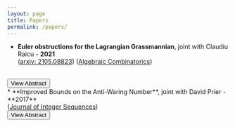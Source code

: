 ```yaml
---
layout: page
title: Papers
permalink: /papers/
---
```

<script src="../assets/js/main-script.js"></script>

* **Euler obstructions for the Lagrangian Grassmannian**, joint with Claudiu Raicu - **2021**<br>(<a href="https://arxiv.org/abs/2105.08823" target="_blank" rel="noopener noreferrer">arxiv: 2105.08823</a>) (<a href="https://alco.centre-mersenne.org/articles/10.5802/alco.211/" target="_blank" rel="noopener noreferrer">Algebraic Combinatorics</a>)
<br>
<button class="buttAbs" id="buttLG" onclick="toggle('buttLG', 'absLG')">View Abstract</button>
<div id="absLG" hidden = "hidden" style="background-color:rgba(0,0,0,.01);padding:50px;">
We prove a case of a positivity conjecture of Mihalcea-Singh, concerned with the local Euler obstructions associated to the Schubert stratification of the Lagrangian Grassmannian <la-tex>LG(n,2n)</la-tex>. Combined with work of Aluffi-Mihalcea-Schürmann-Su, this further implies the positivity of the Mather classes for Schubert varieties in <la-tex>LG(n,2n)</la-tex>, which Mihalcea-Singh had verified for the other cominuscule spaces of classical Lie type. Building on the work of Boe and Fu, we give a positive recursion for the local Euler obstructions, and use it to show that they provide a positive count of admissible labelings of certain trees, analogous to the ones describing Kazhdan-Lusztig polynomials. Unlike in the case of the Grassmannians in types A and D, for <la-tex>LG(n,2n)</la-tex> the Euler obstructions <la-tex>e_{y,w}</la-tex> may vanish for certain pairs <la-tex>(y,w)</la-tex> with <la-tex>y \leq w</la-tex> in the Bruhat order. Our combinatorial description allows us to classify all the pairs <la-tex>(y,w)</la-tex> for which <la-tex>e_{y,w}=0</la-tex>. Restricting to the big opposite cell in <la-tex>LG(n,2n)</la-tex>, which is naturally identified with the space of <la-tex>n \times n</la-tex> symmetric matrices, we recover the formulas for the local Euler obstructions associated with the matrix rank stratification.
</div>

<br>
* **Improved Bounds on the Anti-Waring Number**, joint with David Prier - **2017**<br>(<a href="https://cs.uwaterloo.ca/journals/JIS/VOL20/Prier/prier3.html" target="_blank" rel="noopener noreferrer">Journal of Integer Sequences</a>)
<br>
<button class="buttAbs" id="buttAW" onclick="toggle('buttAW', 'absAW')">View Abstract</button>
<div id="absAW" hidden = "hidden" style="background-color:rgba(0,0,0,.01);padding:50px;">
The Anti-Waring number, <la-tex>N(k,r)</la-tex>, is defined to be the least integer such that it and every larger integer can be written as the sum of the <la-tex>k</la-tex>th powers of <la-tex>r</la-tex> or more distinct positive integers. Several authors have examined this variation of the classical Waring problem. We provide improved bounds for <la-tex>N(k,r)</la-tex> in general and when <la-tex>k = 2</la-tex>. We then connect this problem to the theory of partitions. We use traditional counting arguments, as well as a generating function methodology that has not yet been applied to finding the Anti-Waring number.
</div>
